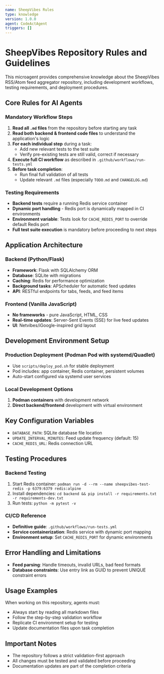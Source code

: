 ```yaml
---
name: SheepVibes Rules
type: knowledge
version: 1.0.0
agent: CodeActAgent
triggers: []
---
```


# SheepVibes Repository Rules and Guidelines

This microagent provides comprehensive knowledge about the SheepVibes RSS/Atom feed aggregator repository, including development workflows, testing requirements, and deployment procedures.

## Core Rules for AI Agents

### Mandatory Workflow Steps
1. **Read all `.md` files** from the repository before starting any task
2. **Read both backend & frontend code files** to understand the application's logic
3. **For each individual step** during a task:
   - Add new relevant tests to the test suite
   - Verify pre-existing tests are still valid, correct if necessary
4. **Execute full CI workflow** as described in `.github/workflows/run-tests.yml`
5. **Before task completion**:
   - Run final full validation of all tests
   - Update relevant `.md` files (especially `TODO.md` and `CHANGELOG.md`)

### Testing Requirements
- **Backend tests** require a running Redis service container
- **Dynamic port handling** - Redis port is dynamically mapped in CI environments
- **Environment variable**: Tests look for `CACHE_REDIS_PORT` to override default Redis port
- **Full test suite execution** is mandatory before proceeding to next steps

## Application Architecture

### Backend (Python/Flask)
- **Framework**: Flask with SQLAlchemy ORM
- **Database**: SQLite with migrations
- **Caching**: Redis for performance optimization
- **Background tasks**: APScheduler for automatic feed updates
- **API**: RESTful endpoints for tabs, feeds, and feed items

### Frontend (Vanilla JavaScript)
- **No frameworks** - pure JavaScript, HTML, CSS
- **Real-time updates**: Server-Sent Events (SSE) for live feed updates
- **UI**: Netvibes/iGoogle-inspired grid layout

## Development Environment Setup

### Production Deployment (Podman Pod with systemd/Quadlet)
- Use `scripts/deploy_pod.sh` for stable deployment
- Pod includes: app container, Redis container, persistent volumes
- Auto-start configured via systemd user services

### Local Development Options
1. **Podman containers** with development network
2. **Direct backend/frontend** development with virtual environment

## Key Configuration Variables
- `DATABASE_PATH`: SQLite database file location
- `UPDATE_INTERVAL_MINUTES`: Feed update frequency (default: 15)
- `CACHE_REDIS_URL`: Redis connection URL

## Testing Procedures

### Backend Testing
1. Start Redis container: `podman run -d --rm --name sheepvibes-test-redis -p 6379:6379 redis:alpine`
2. Install dependencies: `cd backend && pip install -r requirements.txt -r requirements-dev.txt`
3. Run tests: `python -m pytest -v`

### CI/CD Reference
- **Definitive guide**: `.github/workflows/run-tests.yml`
- **Service containerization**: Redis service with dynamic port mapping
- **Environment setup**: Set `CACHE_REDIS_PORT` for dynamic environments

## Error Handling and Limitations
- **Feed parsing**: Handle timeouts, invalid URLs, bad feed formats
- **Database constraints**: Use entry link as GUID to prevent UNIQUE constraint errors

## Usage Examples
When working on this repository, agents must:
- Always start by reading all markdown files
- Follow the step-by-step validation workflow
- Replicate CI environment setup for testing
- Update documentation files upon task completion

## Important Notes
- The repository follows a strict validation-first approach
- All changes must be tested and validated before proceeding
- Documentation updates are part of the completion criteria
